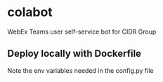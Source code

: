 # colabot
WebEx Teams user self-service bot for CIDR Group

## Deploy locally with Dockerfile
Note the env variables needed in the config.py file

